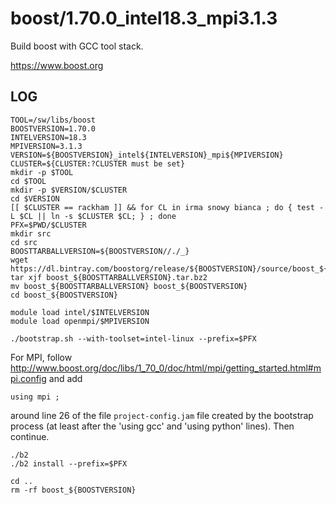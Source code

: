 boost/1.70.0_intel18.3_mpi3.1.3
==============================

Build boost with GCC tool stack.

<https://www.boost.org>


LOG
---

    TOOL=/sw/libs/boost
    BOOSTVERSION=1.70.0
    INTELVERSION=18.3
    MPIVERSION=3.1.3
    VERSION=${BOOSTVERSION}_intel${INTELVERSION}_mpi${MPIVERSION}
    CLUSTER=${CLUSTER:?CLUSTER must be set}
    mkdir -p $TOOL
    cd $TOOL
    mkdir -p $VERSION/$CLUSTER
    cd $VERSION
    [[ $CLUSTER == rackham ]] && for CL in irma snowy bianca ; do { test -L $CL || ln -s $CLUSTER $CL; } ; done
    PFX=$PWD/$CLUSTER
    mkdir src
    cd src
    BOOSTTARBALLVERSION=${BOOSTVERSION//./_}
    wget https://dl.bintray.com/boostorg/release/${BOOSTVERSION}/source/boost_${BOOSTTARBALLVERSION}.tar.bz2
    tar xjf boost_${BOOSTTARBALLVERSION}.tar.bz2
    mv boost_${BOOSTTARBALLVERSION} boost_${BOOSTVERSION}
    cd boost_${BOOSTVERSION}

    module load intel/$INTELVERSION
    module load openmpi/$MPIVERSION

    ./bootstrap.sh --with-toolset=intel-linux --prefix=$PFX

For MPI, follow <http://www.boost.org/doc/libs/1_70_0/doc/html/mpi/getting_started.html#mpi.config> and add 

    using mpi ;

around line 26 of the file `project-config.jam` file created by the bootstrap process
(at least after the 'using gcc' and 'using python' lines).  Then continue.

    ./b2
    ./b2 install --prefix=$PFX

    cd ..
    rm -rf boost_${BOOSTVERSION}


